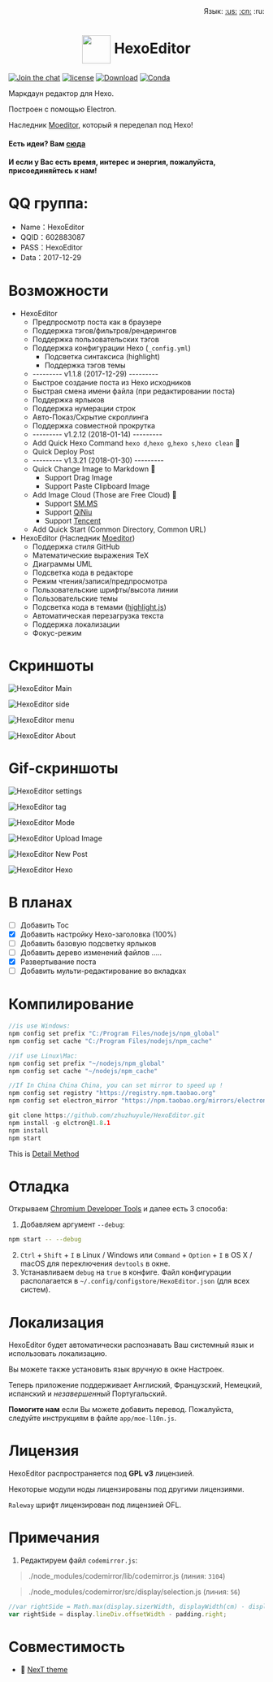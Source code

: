 <div align="right">Язык: <a title="Английский" href="../../README.md">:us:</a>
<a title="Китайский" href="../../doc/cn/README.md">:cn:</a>
:ru:</div>

# <div align="center"><a title="Перейти на сайт" href="#"><img align="center" width="56" height="56" src="https://raw.githubusercontent.com/zhuzhuyule/HexoEditor/master/icons/HexoEditor.svg?sanitize=true"></a>  HexoEditor</div>

[![Join the chat](https://badges.gitter.im/hexo-theme-tomotoes/Lobby.svg)](https://gitter.im/zhuzhuyule/Lobby)
[![license](https://img.shields.io/badge/license-GPL3.0-brightgreen.svg)](https://github.com/zhuzhuyule/HexoEditor/blob/master/LICENSE)
[![Download](https://img.shields.io/badge/download-page-blue.svg)](https://github.com/zhuzhuyule/HexoEditor/releases)
[![Conda](https://img.shields.io/conda/pn/conda-forge/python.svg)](https://github.com/zhuzhuyule/HexoEditor/releases)

Маркдаун редактор для Hexo.

Построен с помощью Electron.

Наследник [Moeditor](https://github.com/Moeditor/Moeditor), который я переделал под Hexo!

#### Есть идеи? Вам [сюда](https://github.com/zhuzhuyule/HexoEditor/issues/2)
#### И если у Вас есть время, интерес и энергия, пожалуйста, присоединяйтесь к нам!

# QQ группа:
- Name：HexoEditor
- QQID：602883087
- PASS：HexoEditor
- Data：2017-12-29

# Возможности
* HexoEditor
  * Предпросмотр поста как в браузере
  * Поддержка тэгов/фильтров/рендерингов
  * Поддержка пользовательских тэгов
  * Поддержка конфигурации Hexo (`_config.yml`)
    * Подсветка синтаксиса (highlight)
    * Поддержка тэгов темы
  * --------- v1.1.8 (2017-12-29) ---------
  * Быстрое создание поста из Hexo исходников
  * Быстрая смена имени файла (при редактировании поста)
  * Поддержка ярлыков
  * Поддержка нумерации строк
  * Авто-Показ/Скрытие скроллинга
  * Поддержка совместной прокрутка
  * --------- v1.2.12 (2018-01-14) ---------
  * Add Quick Hexo Command `hexo d`,`hexo g`,`hexo s`,`hexo clean` :triangular_flag_on_post:
  * Quick Deploy Post
  * --------- v1.3.21 (2018-01-30) ---------
  * Quick Change Image to Markdown :triangular_flag_on_post:
    * Support Drag Image
    * Support Paste Clipboard Image
  * Add Image Cloud (Those are Free Cloud) :triangular_flag_on_post:
    * Support [SM.MS](https://sm.ms) 
    * Support [QiNiu](https://portal.qiniu.com) 
    * Support [Tencent](https://console.cloud.tencent.com) 
  * Add Quick Start (Common Directory, Common URL)  
* HexoEditor (Наследник [Moeditor](https://github.com/Moeditor/Moeditor))
  * Поддержка стиля GitHub
  * Математические выражения TeX
  * Диаграммы UML
  * Подсветка кода в редакторе
  * Режим чтения/записи/предпросмотра
  * Пользовательские шрифты/высота линии
  * Пользовательские темы
  * Подсветка кода в темами ([highlight.js](https://highlightjs.org/))
  * Автоматическая перезагрузка текста
  * Поддержка локализации
  * Фокус-режим

# Скриншоты

![HexoEditor Main](https://raw.githubusercontent.com/zhuzhuyule/HexoEditor/master/screenshots/main.png)

![HexoEditor side](https://raw.githubusercontent.com/zhuzhuyule/HexoEditor/master/screenshots/side-menu.png)

![HexoEditor menu](https://raw.githubusercontent.com/zhuzhuyule/HexoEditor/master/screenshots/menu.png)

![HexoEditor About](https://raw.githubusercontent.com/zhuzhuyule/HexoEditor/master/screenshots/about.png)

# Gif-скриншоты
![HexoEditor settings](https://raw.githubusercontent.com/zhuzhuyule/HexoEditor/master/screenshots/gif-settings.gif)

![HexoEditor tag](https://raw.githubusercontent.com/zhuzhuyule/HexoEditor/master/screenshots/gif-tag.gif)

![HexoEditor Mode](https://raw.githubusercontent.com/zhuzhuyule/HexoEditor/master/screenshots/gif-mode.gif)

![HexoEditor Upload Image](https://raw.githubusercontent.com/zhuzhuyule/HexoEditor/master/screenshots/gif-uploadImage.gif)

![HexoEditor New Post](https://raw.githubusercontent.com/zhuzhuyule/HexoEditor/master/screenshots/gif-newpost.gif)

![HexoEditor Hexo](https://raw.githubusercontent.com/zhuzhuyule/HexoEditor/master/screenshots/gif-hexo.gif)

# В планах
- [ ] Добавить Toc
- [x] Добавить настройку Hexo-заголовка (100%)
- [ ] Добавить базовую подсветку ярлыков
- [ ] Добавить дерево изменений файлов
.....
- [x] Развертывание поста
- [ ] Добавить мульти-редактирование во вкладках

# Компилирование
```c
//is use Windows:
npm config set prefix "C:/Program Files/nodejs/npm_global"
npm config set cache "C:/Program Files/nodejs/npm_cache" 

//if use Linux\Mac:
npm config set prefix "~/nodejs/npm_global"
npm config set cache "~/nodejs/npm_cache" 

//If In China China China, you can set mirror to speed up !
npm config set registry "https://registry.npm.taobao.org"
npm config set electron_mirror "https://npm.taobao.org/mirrors/electron/"

git clone https://github.com/zhuzhuyule/HexoEditor.git
npm install -g elctron@1.8.1
npm install
npm start
```
This is [Detail Method](https://github.com/zhuzhuyule/HexoEditor/blob/master/doc/en/Building.md)
# Отладка
Открываем [Chromium Developer Tools](https://developer.chrome.com/devtools) и далее есть 3 способа:

1. Добавляем аргумент `--debug`:
```bash
npm start -- --debug
```
2. `Ctrl` + `Shift` + `I` в Linux / Windows или `Command` + `Option` + `I` в OS X / macOS для переключения `devtools` в окне.
3. Устанавливаем `debug` на `true` в конфиге. Файл конфигурации располагается в `~/.config/configstore/HexoEditor.json` (для всех систем).



# Локализация
HexoEditor будет автоматически распознавать Ваш системный язык и использовать локализацию.

Вы можете также установить язык вручную в окне Настроек.

Теперь приложение поддерживает Англиский, Французский, Немецкий, испанский и *незавершенный* Португальский.

**Помогите нам** если Вы можете добавить перевод. Пожалуйста, следуйте инструкциям в файле `app/moe-l10n.js`.

# Лицензия
HexoEditor распространяется под **GPL v3** лицензией.

Некоторые модули ноды лицензированы под другими лицензиями.

`Raleway` шрифт лицензирован под лицензией OFL.


# Примечания
1. Редактируем файл `codemirror.js`:

> ./node_modules/codemirror/lib/codemirror.js (линия: `3104`)


> ./node_modules/codemirror/src/display/selection.js (линия: `56`)

```js 
//var rightSide = Math.max(display.sizerWidth, displayWidth(cm) - display.sizer.offsetLeft) - padding.right;
var rightSide = display.lineDiv.offsetWidth - padding.right;
```

# Совместимость

* :triangular_flag_on_post: <a href="https://github.com/theme-next/hexo-theme-next" target="_blank">NexT theme</a>
